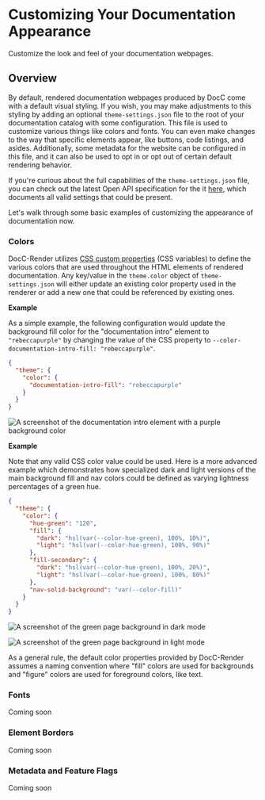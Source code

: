 # Customizing Your Documentation Appearance

Customize the look and feel of your documentation webpages.

## Overview

By default, rendered documentation webpages produced by DocC come with a default
visual styling. If you wish, you may make adjustments to this styling by adding
an optional `theme-settings.json` file to the root of your documentation catalog
with some configuration. This file is used to customize various things like
colors and fonts.  You can even make changes to the way that specific elements
appear, like buttons, code listings, and asides. Additionally, some metadata for
the website can be configured in this file, and it can also be used to opt in or
opt out of certain default rendering behavior.

If you're curious about the full capabilities of the `theme-settings.json` file,
you can check out the latest Open API specification for the it [here][1], which
documents all valid settings that could be present.

Let's walk through some basic examples of customizing the appearance of
documentation now.

### Colors

DocC-Render utilizes [CSS custom properties][2] (CSS variables) to define the
various colors that are used throughout the HTML elements of rendered
documentation. Any key/value in the `theme.color` object of
`theme-settings.json` will either update an existing color property used in the
renderer or add a new one that could be referenced by existing ones.

**Example**

As a simple example, the following configuration would update the background
fill color for the "documentation intro" element to `"rebeccapurple"` by
changing the value of the CSS property to `--color-documentation-intro-fill:
"rebeccapurple"`.

```json
{
  "theme": {
    "color": {
      "documentation-intro-fill": "rebeccapurple"
    }
  }
}
```

![A screenshot of the documentation intro element with a purple background color](theme-screenshot-01.png)

**Example**

Note that any valid CSS color value could be used. Here is a more advanced
example which demonstrates how specialized dark and light versions of the main
background fill and nav colors could be defined as varying lightness percentages
of a green hue.

```json
{
  "theme": {
    "color": {
      "hue-green": "120",
      "fill": {
        "dark": "hsl(var(--color-hue-green), 100%, 10%)",
        "light": "hsl(var(--color-hue-green), 100%, 90%)"
      },
      "fill-secondary": {
        "dark": "hsl(var(--color-hue-green), 100%, 20%)",
        "light": "hsl(var(--color-hue-green), 100%, 80%)"
      },
      "nav-solid-background": "var(--color-fill)"
    }
  }
}
```

![A screenshot of the green page background in dark mode](theme-screenshot-02.png)

![A screenshot of the green page background in light mode](theme-screenshot-03.png)

As a general rule, the default color properties provided by DocC-Render assumes
a naming convention where "fill" colors are used for backgrounds and "figure"
colors are used for foreground colors, like text.

### Fonts

Coming soon

### Element Borders

Coming soon

### Metadata and Feature Flags

Coming soon

[1]: https://github.com/apple/swift-docc/blob/main/Sources/SwiftDocC/SwiftDocC.docc/Resources/ThemeSettings.spec.json
[2]: https://drafts.csswg.org/css-variables/

<!-- Copyright (c) 2021 Apple Inc and the Swift Project authors. All Rights Reserved. -->

